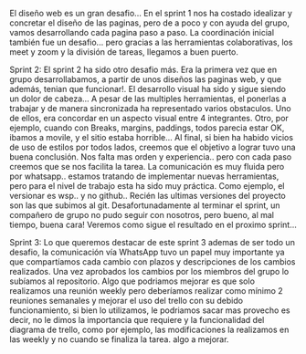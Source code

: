 El diseño web es un gran desafio... En el sprint 1 nos ha costado idealizar y concretar el diseño de las paginas, pero de a poco y con ayuda del grupo, vamos
desarrollando cada pagina paso a paso.
La coordinación inicial también fue un desafio... pero gracias a las herramientas colaborativas, los meet y zoom y la división de tareas, llegamos a buen puerto.


Sprint 2:
El sprint 2 ha sido otro desafio más. Era la primera vez que en grupo desarrollabamos, a partir de unos diseños las paginas web, y que además, tenian que funcionar!.
El desarrollo visual ha sido y sigue siendo un dolor de cabeza... A pesar de las multiples herramientas, el ponerlas a trabajar y de manera sincronizada ha representado varios obstaculos. Uno de ellos, era concordar en un aspecto visual entre 4 integrantes. Otro, por ejemplo, cuando con Breaks, margins, paddings, todos parecia estar OK, ibamos a movile, y el sitio estaba horrible...
Al final, si bien ha habido vicios de uso de estilos por todos lados, creemos que el objetivo a lograr tuvo una buena conclusión. Nos falta mas orden y experiencia.. pero con cada paso creemos que se nos facilita la tarea.
La comunicación es muy fluida pero por whatsapp.. estamos tratando de implementar nuevas herramientas, pero para el nivel de trabajo esta ha sido muy práctica. Como ejemplo, el versionar es wsp.. y no github.. Recién las ultimas versiones del proyecto son las que subimos al git.
Desafortunadamente al terminar el sprint, un compañero de grupo no pudo seguir con nosotros, pero bueno, al mal tiempo, buena cara! Veremos como sigue el resultado en el proximo sprint...

Sprint 3:
Lo que queremos destacar de este sprint 3 ademas de ser todo un desafio, la comunicación vía WhatsApp tuvo un papel muy importante ya que compartíamos cada cambio con plazos y descripciones de los cambios realizados. Una vez aprobados los cambios por los miembros del grupo lo subíamos al repositorio.
Algo que podriamos mejorar es que solo realizamos una reunión weekly pero deberíamos realizar como mínimo 2 reuniones semanales y mejorar el uso del trello con su debido funcionamiento, si bien lo utilizamos, le podriamos sacar mas provecho es decir, no le dimos la importancia que requiere y la funcionalidad del diagrama de trello, como por ejemplo, las modificaciones la realizamos en las weekly y no cuando se finaliza la tarea. algo a mejorar.
